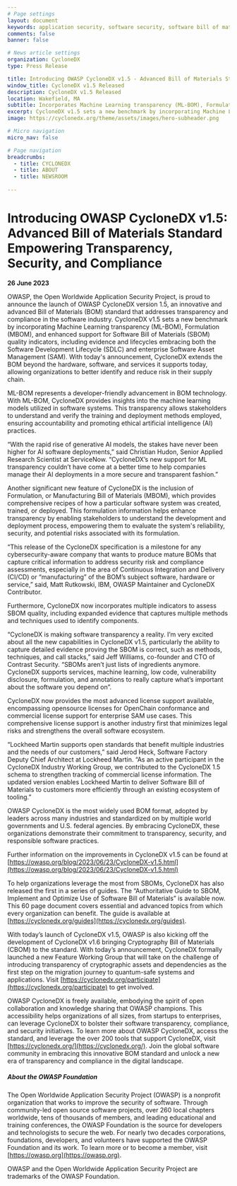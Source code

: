 ```yaml
---
# Page settings
layout: document
keywords: application security, software security, software bill of material, SBOM, BOM, open source, supply chain, specification, spdx, license, package url, purl, cpe
comments: false
banner: false

# News article settings
organization: CycloneDX
type: Press Release

title: Introducing OWASP CycloneDX v1.5 - Advanced Bill of Materials Standard Empowering Transparency, Security, and Compliance
window_title: CycloneDX v1.5 Released
description: CycloneDX v1.5 Released
location: Wakefield, MA
subtitle: Incorporates Machine Learning transparency (ML-BOM), Formulation (MBOM), and enhanced support for SBOM quality indicators including evidence and lifecycles.
excerpt: CycloneDX v1.5 sets a new benchmark by incorporating Machine Learning transparency (ML-BOM), Formulation (MBOM), and enhanced support for Software Bill of Materials (SBOM) quality indicators, including evidence and lifecycles embracing both the Software Development Lifecycle (SDLC) and enterprise Software Asset Management (SAM).
image: https://cyclonedx.org/theme/assets/images/hero-subheader.png

# Micro navigation
micro_nav: false

# Page navigation
breadcrumbs:
  - title: CYCLONEDX
  - title: ABOUT
  - title: NEWSROOM
  
---
```


# Introducing OWASP CycloneDX v1.5: Advanced Bill of Materials Standard Empowering Transparency, Security, and Compliance
**26 June 2023**

OWASP, the Open Worldwide Application Security Project, is proud to announce the launch of OWASP CycloneDX version 1.5, an innovative and advanced Bill of Materials (BOM) standard that addresses transparency and compliance in the software industry. CycloneDX v1.5 sets a new benchmark by incorporating Machine Learning transparency (ML-BOM), Formulation (MBOM), and enhanced support for Software Bill of Materials (SBOM) quality indicators, including evidence and lifecycles embracing both the Software Development Lifecycle (SDLC) and enterprise Software Asset Management (SAM). With today's announcement, CycloneDX extends the BOM beyond the hardware, software, and services it supports today, allowing organizations to better identify and reduce risk in their supply chain.

ML-BOM represents a developer-friendly advancement in BOM technology. With ML-BOM, CycloneDX provides insights into the machine learning models utilized in software systems. This transparency allows stakeholders to understand and verify the training and deployment methods employed, ensuring accountability and promoting ethical artificial intelligence (AI) practices.

“With the rapid rise of generative AI models, the stakes have never been higher for AI software deployments,” said Christian Hudon, Senior Applied Research Scientist at ServiceNow. “CycloneDX’s new support for ML transparency couldn’t have come at a better time to help companies manage their AI deployments in a more secure and transparent fashion.”

Another significant new feature of CycloneDX is the inclusion of Formulation, or Manufacturing Bill of Materials (MBOM), which provides comprehensive recipes of how a particular software system was created, trained, or deployed. This formulation information helps enhance transparency by enabling stakeholders to understand the development and deployment process, empowering them to evaluate the system's reliability, security, and potential risks associated with its formulation.

“This release of the CycloneDX specification is a milestone for any cybersecurity-aware company that wants to produce mature BOMs that capture critical information to address security risk and compliance assessments, especially in the area of Continuous Integration and Delivery (CI/CD) or “manufacturing” of the BOM’s subject software, hardware or service,” said, Matt Rutkowski, IBM, OWASP Maintainer and CycloneDX Contributor.

Furthermore, CycloneDX now incorporates multiple indicators to assess SBOM quality, including expanded evidence that captures multiple methods and techniques used to identify components.

“CycloneDX is making software transparency a reality. I’m very excited about all the new capabilities in CycloneDX v1.5, particularly the ability to capture detailed evidence proving the SBOM is correct, such as methods, techniques, and call stacks,” said Jeff Williams, co-founder and CTO of Contrast Security. “SBOMs aren’t just lists of ingredients anymore. CycloneDX supports services, machine learning, low code, vulnerability disclosure, formulation, and annotations to really capture what’s important about the software you depend on”.

CycloneDX now provides the most advanced license support available, encompassing opensource licenses for OpenChain conformance and commercial license support for enterprise SAM use cases. This comprehensive license support is another industry first that minimizes legal risks and strengthens the overall software ecosystem.

“Lockheed Martin supports open standards that benefit multiple industries and the needs of our customers,” said Jerod Heck, Software Factory Deputy Chief Architect at Lockheed Martin. “As an active participant in the CycloneDX Industry Working Group, we contributed to the CycloneDX 1.5 schema to strengthen tracking of commercial license information. The updated version enables Lockheed Martin to deliver Software Bill of Materials to customers more efficiently through an existing ecosystem of tooling.”

OWASP CycloneDX is the most widely used BOM format, adopted by leaders across many industries and standardized on by multiple world governments and U.S. federal agencies. By embracing CycloneDX, these organizations demonstrate their commitment to transparency, security, and responsible software practices.

Further information on the improvements in CycloneDX v1.5 can be found at [https://owasp.org/blog/2023/06/23/CycloneDX-v1.5.html](https://owasp.org/blog/2023/06/23/CycloneDX-v1.5.html)

To help organizations leverage the most from SBOMs, CycloneDX has also released the first in a series of guides. The “Authoritative Guide to SBOM, Implement and Optimize Use of Software Bill of Materials” is available now. This 60 page document covers essential and advanced topics from which every organization can benefit. The guide is available at [https://cyclonedx.org/guides](https://cyclonedx.org/guides).

With today’s launch of CycloneDX v1.5, OWASP is also kicking off the development of CycloneDX v1.6 bringing Cryptography Bill of Materials (CBOM) to the standard. With today’s announcement, CycloneDX formally launched a new Feature Working Group that will take on the challenge of introducing transparency of cryptographic assets and dependencies as the first step on the migration journey to quantum-safe systems and applications. Visit [https://cyclonedx.org/participate](https://cyclonedx.org/participate) to get involved.

OWASP CycloneDX is freely available, embodying the spirit of open collaboration and knowledge sharing that OWASP champions. This accessibility helps organizations of all sizes, from startups to enterprises, can leverage CycloneDX to bolster their software transparency, compliance, and security initiatives. To learn more about OWASP CycloneDX, access the standard, and leverage the over 200 tools that support CycloneDX, visit [https://cyclonedx.org/](https://cyclonedx.org/). Join the global software community in embracing this innovative BOM standard and unlock a new era of transparency and compliance in the digital landscape.


##### **About the OWASP Foundation**

The Open Worldwide Application Security Project (OWASP) is a nonprofit organization that works to improve the security of
software. Through community-led open source software projects, over 260 local chapters worldwide, tens of thousands of
members, and leading educational and training conferences, the OWASP Foundation is the source for developers and
technologists to secure the web. For nearly two decades corporations, foundations, developers, and volunteers have
supported the OWASP Foundation and its work. To learn more or to become a member, visit [https://owasp.org](https://owasp.org).

OWASP and the Open Worldwide Application Security Project are trademarks of the OWASP Foundation.
